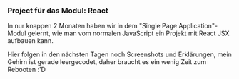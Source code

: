 ###  Project für das Modul: React

In nur knappen 2 Monaten haben wir in dem "Single Page Application"-Modul gelernt, wie man vom normalen JavaScript ein Projekt mit React JSX aufbauen kann.

Hier folgen in den nächsten Tagen noch Screenshots und Erklärungen, mein Gehirn ist gerade leergecodet, daher braucht es ein wenig Zeit zum Rebooten :'D

